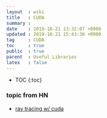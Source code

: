 ```yaml
---
layout  : wiki
title   : CUDA
summary : 
date    : 2019-10-21 13:32:07 +0900
updated : 2019-10-21 15:43:36 +0900
tag     : CUDA
toc     : true
public  : true
parent  : Useful Libraries
latex   : false
---
```

* TOC
{:toc}


### topic from HN
- [ray tracing w/ cuda](https://devblogs.nvidia.com/accelerated-ray-tracing-cuda/)
